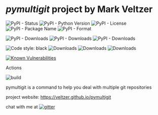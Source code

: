 
# *pymultigit* project by Mark Veltzer

![PyPI - Status](https://img.shields.io/pypi/status/pymultigit)
![PyPI - Python Version](https://img.shields.io/pypi/pyversions/pymultigit)
![PyPI - License](https://img.shields.io/pypi/l/pymultigit)
![PyPI - Package Name](https://img.shields.io/pypi/v/pymultigit)
![PyPI - Format](https://img.shields.io/pypi/format/pymultigit)

![PyPI - Downloads](https://img.shields.io/pypi/dd/pymultigit)
![PyPI - Downloads](https://img.shields.io/pypi/dw/pymultigit)
![PyPI - Downloads](https://img.shields.io/pypi/dm/pymultigit)

![Code style: black](https://img.shields.io/badge/code%20style-black-000000.svg)
![Downloads](https://pepy.tech/badge/pymultigit)
![Downloads](https://pepy.tech/badge/pymultigit/month)
![Downloads](https://pepy.tech/badge/pymultigit/week)

[![Known Vulnerabilities](https://snyk.io/test/github/veltzer/pymultigit/badge.svg?targetFile=requirements.txt)](https://snyk.io/test/github/veltzer/pymultigit?targetFile=requirements.txt)


Actions

![build](https://github.com/veltzer/pymultigit/workflows/build/badge.svg)

pymultigit is a command to help you deal with multiple git repositories

project website: https://veltzer.github.io/pymultigit

chat with me at [![gitter](https://badges.gitter.im/Join%20Chat.svg)](https://gitter.im/veltzer/mark.veltzer)


